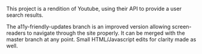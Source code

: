 This project is a rendition of Youtube, using their API to provide a user search results.

The a11y-friendly-updates branch is an improved version allowing screen-readers to navigate through the site properly. It can be merged with the master branch at any point.  Small HTML/Javascript edits for clarity made as well.
